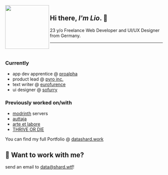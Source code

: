 <img align="left" width="140px" src="https://common.himbo.cat/avatars/lio/blep.png">

## Hi there, _I'm Lio_. 👋

23 y/o Freelance Web Developer and UI/UX Designer from Germany.

---
<br>

### Currently
- app dev apprentice @ [proalpha]
- product lead @ [pyro inc.]
- text writer @ [eurofurence]
- ui designer @ [sofurry]

### Previously worked on/with

- [modrinth] servers
- [auttaja]
- [arte et labore]
- [THRIVE OR DIE]

You can find my full Portfolio @ [datashard.work]


## 📩 Want to work with me?

send an email to [data@shard.wtf](mailto:data@shard.wtf?subject=%5BGithub%5D%20I'm%20interested%20in%20working%20with%20you!)!

<!---- quick links ---->
[proalpha]:https://proalpha.com
[eurofurence]:https://eurofurence.org
[auttaja]: https://auttaja.io
[thrive or die]: https://thriveordie.life/
[pyro inc.]: https://pyro.host
[modrinth]: https://modrinth.gg
[datashard.work]: https://datashard.work/
[arte et labore]: https://artelabore.online
[sofurry]: https://sofurry.com
